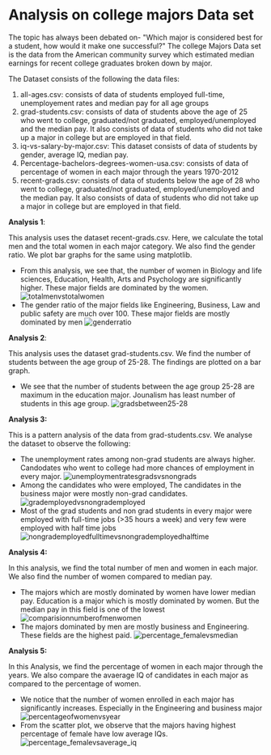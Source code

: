 
# Analysis on college majors Data set

The topic has always been debated on- "Which major is considered best for a student, how would it make one successful?" The college Majors Data set is the data from the American community survey which estimated median earnings for recent college graduates broken down by major. 

The Dataset consists of the following the data files:
1. all-ages.csv: consists of data of students employed full-time, unemployement rates and median pay for all    age groups
2. grad-students.csv: consists of data of students above the age of 25 who went to college, graduated/not graduated, employed/unemployed and the median pay. It also consists of data of students who did not take up a major in college but are employed in that field.
3. iq-vs-salary-by-major.csv: This dataset consists of data of students by gender, average IQ, median pay.
4. Percentage-bachelors-degrees-women-usa.csv: consists of data of percentage of women in each major through the years 1970-2012
5. recent-grads.csv: consists of data of students below the age of 28 who went to college, graduated/not graduated, employed/unemployed and the median pay. It also consists of data of students who did not take up a major in college but are employed in that field.



**Analysis 1**:

This analysis uses the dataset recent-grads.csv. Here, we calculate the total men and the total women in each major category. We also find the gender ratio. We plot bar graphs for the same using matplotlib.

+ From this analysis, we see that, the number of women in Biology and life sciences,  Education, Health, Arts and Psychology are significantly higher. These major fields are dominated by the women.
![totalmenvstotalwomen](https://cloud.githubusercontent.com/assets/25044482/25308029/4ba02488-277a-11e7-975c-3a53919de9ea.png)
+ The gender ratio of the major fields like Engineering, Business, Law and public safety are much over 100. These major fields are mostly dominated by men
![genderratio](https://cloud.githubusercontent.com/assets/25044482/25308043/7b36e114-277a-11e7-876c-6e8f69d60a8d.png)

**Analysis 2**:

This analysis uses the dataset grad-students.csv. We find the number of students between the age group of 25-28. The findings are plotted on a bar graph.

+ We see that the number of students between the age group 25-28 are maximum in the education major. Jounalism has least number of students in this age group.
![gradsbetween25-28](https://cloud.githubusercontent.com/assets/25044482/25308051/9d00dae8-277a-11e7-9b0e-422a0fdebdd1.png)

**Analysis 3:**

This is a pattern analysis of the data from grad-students.csv. We analyse the dataset to observe the following:

+ The unemployment rates among non-grad students are always higher. Candodates who went to college had more chances of employment in every major.
![unemploymentratesgradsvsnongrads](https://cloud.githubusercontent.com/assets/25044482/25308077/25c43be0-277b-11e7-8a27-82f70213cb3a.png)
+ Among the candidates who were employed, The candidates in the business major were mostly non-grad candidates. 
![grademployedvsnongrademployed](https://cloud.githubusercontent.com/assets/25044482/25308060/e66f0b78-277a-11e7-937a-5075a461298e.png)
+ Most of the grad students and non grad students in every major were employed with full-time jobs (>35 hours a week) and very few were employed with half time jobs
![nongrademployedfulltimevsnongrademployedhalftime](https://cloud.githubusercontent.com/assets/25044482/25308068/fe9a8fc4-277a-11e7-8cc5-7e9578d1f69c.png)

**Analysis 4:**

In this analysis, we find the total number of men and women in each major. We also find the number of women compared to median pay.

+ The majors which are mostly dominated by women have lower median pay. Education is a major which is mostly dominated by women. But the median pay in this field is one of the lowest
![comparisionnumberofmenwomen](https://cloud.githubusercontent.com/assets/25044482/25308087/595337cc-277b-11e7-886d-c20c555434a6.png)
+ The majors dominated by men are mostly business and Engineering. These fields are the highest paid.
![percentage_femalevsmedian](https://cloud.githubusercontent.com/assets/25044482/25308092/6ea982b6-277b-11e7-8da4-d71ee8c8bd76.png)

**Analysis 5:**

In this Analysis, we find the percentage of women in each major through the years. We also compare the avaerage IQ of candidates in each major as compared to the percentage of women.

+ We notice that the number of women enrolled in each major has significantly increases. Especially in the Engineering and business major
![percentageofwomenvsyear](https://cloud.githubusercontent.com/assets/25044482/25308099/8c68129a-277b-11e7-8499-3577d52b466f.png)
+ From the scatter plot, we observe that the majors having highest percentage of female have low average IQs.
![percentage_femalevsaverage_iq](https://cloud.githubusercontent.com/assets/25044482/25308103/9addec32-277b-11e7-872c-2743dc2af1fa.png)

```python

```
